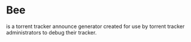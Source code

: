 Bee
===

is a torrent tracker announce generator created for use by torrent tracker administrators to debug their tracker.
